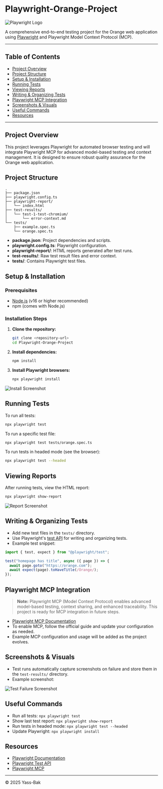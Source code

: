 # Playwright-Orange-Project

![Playwright Logo](https://playwright.dev/img/playwright-logo.svg)

A comprehensive end-to-end testing project for the Orange web application using [Playwright](https://playwright.dev/) and Playwright Model Context Protocol (MCP).

---

## Table of Contents

- [Project Overview](#project-overview)
- [Project Structure](#project-structure)
- [Setup & Installation](#setup--installation)
- [Running Tests](#running-tests)
- [Viewing Reports](#viewing-reports)
- [Writing & Organizing Tests](#writing--organizing-tests)
- [Playwright MCP Integration](#playwright-mcp-integration)
- [Screenshots & Visuals](#screenshots--visuals)
- [Useful Commands](#useful-commands)
- [Resources](#resources)

---

## Project Overview

This project leverages Playwright for automated browser testing and will integrate Playwright MCP for advanced model-based testing and context management. It is designed to ensure robust quality assurance for the Orange web application.

## Project Structure

```
.
├── package.json
├── playwright.config.ts
├── playwright-report/
│   └── index.html
├── test-results/
│   └── test-1-test-chromium/
│       └── error-context.md
└── tests/
    ├── example.spec.ts
    └── orange.spec.ts
```

- **package.json**: Project dependencies and scripts.
- **playwright.config.ts**: Playwright configuration.
- **playwright-report/**: HTML reports generated after test runs.
- **test-results/**: Raw test result files and error context.
- **tests/**: Contains Playwright test files.

## Setup & Installation

### Prerequisites

- [Node.js](https://nodejs.org/) (v16 or higher recommended)
- npm (comes with Node.js)

### Installation Steps

1. **Clone the repository:**
   ```sh
   git clone <repository-url>
   cd Playwright-Orange-Project
   ```
2. **Install dependencies:**
   ```sh
   npm install
   ```
3. **Install Playwright browsers:**
   ```sh
   npx playwright install
   ```

![Install Screenshot](https://playwright.dev/img/intro.png)

## Running Tests

To run all tests:

```sh
npx playwright test
```

To run a specific test file:

```sh
npx playwright test tests/orange.spec.ts
```

To run tests in headed mode (see the browser):

```sh
npx playwright test --headed
```

## Viewing Reports

After running tests, view the HTML report:

```sh
npx playwright show-report
```

![Report Screenshot](https://playwright.dev/img/report.png)

## Writing & Organizing Tests

- Add new test files in the `tests/` directory.
- Use Playwright's [test API](https://playwright.dev/docs/test-api-testing) for writing and organizing tests.
- Example test snippet:

```ts
import { test, expect } from "@playwright/test";

test("homepage has title", async ({ page }) => {
  await page.goto("https://orange.com");
  await expect(page).toHaveTitle(/Orange/);
});
```

## Playwright MCP Integration

> **Note:** Playwright MCP (Model Context Protocol) enables advanced model-based testing, context sharing, and enhanced traceability. This project is ready for MCP integration in future steps.

- [Playwright MCP Documentation](https://aka.ms/playwright-mcp)
- To enable MCP, follow the official guide and update your configuration as needed.
- Example MCP configuration and usage will be added as the project evolves.

## Screenshots & Visuals

- Test runs automatically capture screenshots on failure and store them in the `test-results/` directory.
- Example screenshot:

![Test Failure Screenshot](https://playwright.dev/img/screenshot.png)

## Useful Commands

- Run all tests: `npx playwright test`
- Show last test report: `npx playwright show-report`
- Run tests in headed mode: `npx playwright test --headed`
- Update Playwright: `npx playwright install`

## Resources

- [Playwright Documentation](https://playwright.dev/docs/intro)
- [Playwright Test API](https://playwright.dev/docs/test-api-testing)
- [Playwright MCP](https://aka.ms/playwright-mcp)

---

© 2025 Yass-Bak
